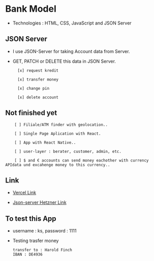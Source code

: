 # Bank Model

- Technologies : HTML, CSS, JavaScript and JSON Server

## JSON Server

- I use JSON-Server for taking Account data from Server.

- GET, PATCH or DELETE this data in JSON Server.

        [x] request kredit

        [x] transfer money

        [x] change pin

        [x] delete account

## Not finished yet

        [ ] Filiale/ATM finder with geolocation..

        [ ] Single Page Aplication with React.

        [ ] App with React Native..

        [ ] user-layer : berater, customer, admin, etc.

        [ ] $ and € accounts can send money eachother with currency APIdata und excahenge money to this currency..

## Link

- [Vercel Link](https://cbcbank-app.vercel.app/)

- [Json-server Hetzner Link](https://cbcbank.bscebeci.de/accounts)

## To test this App

- username : ks, password : 1111

- Testing trasfer money

      transfer to : Harold Finch
      IBAN : DE4936
